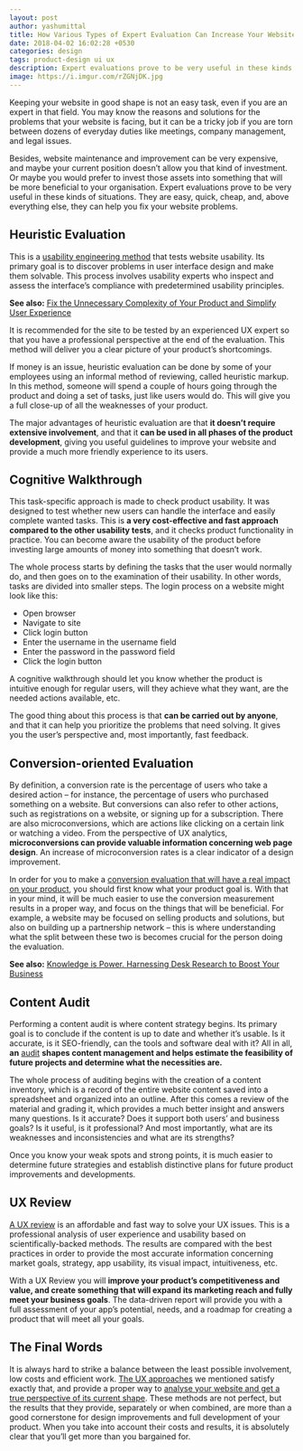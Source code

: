 ```yaml
---
layout: post
author: yashumittal
title: How Various Types of Expert Evaluation Can Increase Your Website’s Effectiveness
date: 2018-04-02 16:02:28 +0530
categories: design
tags: product-design ui ux
description: Expert evaluations prove to be very useful in these kinds of situations. They are easy, quick, cheap, and above everything else, they can help you fix your website problems.
image: https://i.imgur.com/rZGNjDK.jpg
---
```


Keeping your website in good shape is not an easy task, even if you are an expert in that field. You may know the reasons and solutions for the problems that your website is facing, but it can be a tricky job if you are torn between dozens of everyday duties like meetings, company management, and legal issues.

Besides, website maintenance and improvement can be very expensive, and maybe your current position doesn’t allow you that kind of investment. Or maybe you would prefer to invest those assets into something that will be more beneficial to your organisation. Expert evaluations prove to be very useful in these kinds of situations. They are easy, quick, cheap, and, above everything else, they can help you fix your website problems.

## Heuristic Evaluation

This is a [usability engineering method](https://medium.com/@mittalyashu/what-is-heuristic-evaluation-291917865f4e) that tests website usability. Its primary goal is to discover problems in user interface design and make them solvable. This process involves usability experts who inspect and assess the interface’s compliance with predetermined usability principles.

**See also:** [Fix the Unnecessary Complexity of Your Product and Simplify User Experience](/fix-the-unnecessary-complexity-of-your-product-and-simplify-user-experience)

It is recommended for the site to be tested by an experienced UX expert so that you have a professional perspective at the end of the evaluation. This method will deliver you a clear picture of your product’s shortcomings.

If money is an issue, heuristic evaluation can be done by some of your employees using an informal method of reviewing, called heuristic markup. In this method, someone will spend a couple of hours going through the product and doing a set of tasks, just like users would do. This will give you a full close-up of all the weaknesses of your product.

The major advantages of heuristic evaluation are that **it doesn’t require extensive involvement**, and that it **can be used in all phases of the product development**, giving you useful guidelines to improve your website and provide a much more friendly experience to its users.

## Cognitive Walkthrough

This task-specific approach is made to check product usability. It was designed to test whether new users can handle the interface and easily complete wanted tasks. This is **a very cost-effective and fast approach compared to the other usability tests**, and it checks product functionality in practice. You can become aware the usability of the product before investing large amounts of money into something that doesn’t work.

The whole process starts by defining the tasks that the user would normally do, and then goes on to the examination of their usability. In other words, tasks are divided into smaller steps. The login process on a website might look like this:

- Open browser
- Navigate to site
- Click login button
- Enter the username in the username field
- Enter the password in the password field
- Click the login button

A cognitive walkthrough should let you know whether the product is intuitive enough for regular users, will they achieve what they want, are the needed actions available, etc.

The good thing about this process is that **can be carried out by anyone**, and that it can help you prioritize the problems that need solving. It gives you the user’s perspective and, most importantly, fast feedback.

## Conversion-oriented Evaluation

By definition, a conversion rate is the percentage of users who take a desired action – for instance, the percentage of users who purchased something on a website. But conversions can also refer to other actions, such as registrations on a website, or signing up for a subscription. There are also microconversions, which are actions like clicking on a certain link or watching a video. From the perspective of UX analytics, **microconversions can provide valuable information concerning web page design**. An increase of microconversion rates is a clear indicator of a design improvement.

In order for you to make a [conversion evaluation that will have a real impact on your product](/10-tips-to-make-your-users-engaged-till-they-pay-on-your-website), you should first know what your product goal is. With that in your mind, it will be much easier to use the conversion measurement results in a proper way, and focus on the things that will be beneficial. For example, a website may be focused on selling products and solutions, but also on building up a partnership network – this is where understanding what the split between these two is becomes crucial for the person doing the evaluation.

**See also:** [Knowledge is Power. Harnessing Desk Research to Boost Your Business](/knowledge-is-power-harnessing-desk-research-to-boost-your-business)

## Content Audit

Performing a content audit is where content strategy begins. Its primary goal is to conclude if the content is up to date and whether it’s usable. Is it accurate, is it SEO-friendly, can the tools and software deal with it? All in all, **an** [audit](/how-to-conduct-a-content-audit) **shapes content management and helps estimate the feasibility of future projects and determine what the necessities are.**

The whole process of auditing begins with the creation of a content inventory, which is a record of the entire website content saved into a spreadsheet and organized into an outline. After this comes a review of the material and grading it, which provides a much better insight and answers many questions. Is it accurate? Does it support both users’ and business goals? Is it useful, is it professional? And most importantly, what are its weaknesses and inconsistencies and what are its strengths?

Once you know your weak spots and strong points, it is much easier to determine future strategies and establish distinctive plans for future product improvements and developments.

## UX Review

[A UX review](https://www.codecarrot.net/services/ux-review) is an affordable and fast way to solve your UX issues. This is a professional analysis of user experience and usability based on scientifically-backed methods. The results are compared with the best practices  in order to provide the most accurate information concerning market goals, strategy, app usability, its visual impact, intuitiveness, etc.

With a UX Review you will **improve your product’s competitiveness and value, and create something that will expand its marketing reach and fully meet your business goals**. The data-driven report will provide you with a full assessment of your app’s potential, needs, and a roadmap for creating a product that will meet all your goals.

## The Final Words

It is always hard to strike a balance between the least possible involvement, low costs and efficient work. [The UX approaches](https://www.codecarrot.net/services/ux-design) we mentioned satisfy exactly that, and provide a proper way to [analyse your website and get a true perspective of its current shape](/10-tips-to-make-your-users-engaged-till-they-pay-on-your-website). These methods are not perfect, but the results that they provide, separately or when combined, are more than a good cornerstone for design improvements and full development of your product. When you take into account their costs and results, it is absolutely clear that you’ll get more than you bargained for.
